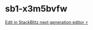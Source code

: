 # sb1-x3m5bvfw

[Edit in StackBlitz next generation editor ⚡️](https://stackblitz.com/~/github.com/Vir-Limerence/sb1-x3m5bvfw)